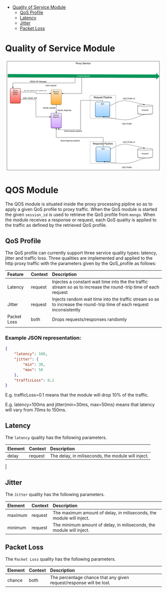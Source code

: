 - [Quality of Service Module](#quality-of-service-odule)
  - [QoS Profile](#qos-profile)
  - [Latency](#latency)
  - [Jitter](#jitter)
  - [Packet Loss](#packet-loss)

# Quality of Service Module

  ![alt text](../figures/HB_QoS_Module.png "Altering QoS")



# QOS Module

The QOS module is situated inside the proxy processing pipline so as to apply a given QoS profile to proxy traffic.
When the QoS module is started the given `session_id` is used to retrieve the QoS profile from `mongo`.
When the module receives a response or request, each QoS quality is applied to the traffic as defined by the retrieved QoS profile.

## QoS Profile

 The QoS profile can currently support three service quality types: latency, jitter and traffic loss.
Three qualities are implemented and applied to the http proxy traffic with the parameters given by the QoS_profile as follows:

| Feature      | Context | Description                                                                                                           |
|:------------|:--------|:----------------------------------------------------------------------------------------------------------------------|
| Latency     | request | Injectes a constant wait time into the the traffic stream so as to increase the round-trip time of each request       |
| Jitter      | request | Injects random wait time into the traffic stream so as to increase the round-trip time of each request inconsistently |
| Packet Loss | both    | Drops requests/responses randomly                                                                                     |
|             |         |                                                                                                                       |
### Example JSON representation:

```json
{
    "latency": 100,
    "jitter": {
        "min": 30,
        "max": 50
    },
    "trafficLoss": 0.1
}
```
E.g. trafficLoss=0.1 means that the module will drop 10% of the traffic.

E.g. latency=100ms and jitter(min=30ms, max=50ms) means that latency will vary from 70ms to 150ms.

## Latency

The `latency` quality has the following parameters.

| Element | Context | Description                                                     |
|:--------|:--------|:----------------------------------------------------------------|
| delay   | request | The delay, in miliseconds, the module will inject. |
|

## Jitter

The `Jitter` quality has the following parameters.

| Element | Context | Description                                                     |
|:--------|:--------|:----------------------------------------------------------------|
| maximum | request | The maximum amount of delay, in miliseconds, the module will inject. |
| minimum | request | The minimum amount of delay, in miliseconds, the module will inject. |

## Packet Loss

The `Packet Loss` quality has the following parameters.

| Element | Context | Description                                                         |
|:--------|:--------|:--------------------------------------------------------------------|
| chance  | both    | The percentage chance that any given request/response will be lost. |
